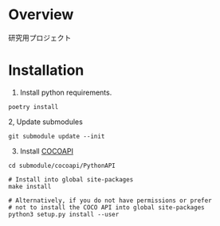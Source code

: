 # Overview
研究用プロジェクト

# Installation
1. Install python requirements.
```
poetry install
```

2, Update submodules
```
git submodule update --init
```

3. Install [COCOAPI](https://github.com/cocodataset/cocoapi)
```
cd submodule/cocoapi/PythonAPI

# Install into global site-packages
make install

# Alternatively, if you do not have permissions or prefer
# not to install the COCO API into global site-packages
python3 setup.py install --user
```
